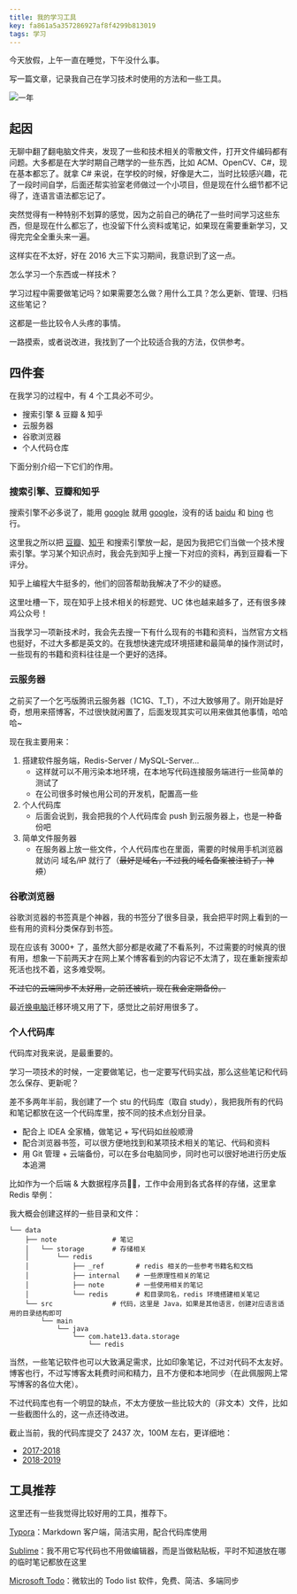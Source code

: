 ```yaml
---
title: 我的学习工具
key: fa861a5a357286927af8f4299b813019
tags: 学习
---
```


今天放假，上午一直在睡觉，下午没什么事。

写一篇文章，记录我自己在学习技术时使用的方法和一些工具。

![一年](https://hate13-blog-1251885630.cos.ap-chengdu.myqcloud.com/ugly_but_read.jpg)

<!--more-->

## 起因

无聊中翻了翻电脑文件夹，发现了一些和技术相关的零散文件，打开文件编码都有问题。大多都是在大学时期自己瞎学的一些东西，比如 ACM、OpenCV、C#，现在基本都忘了。就拿 C# 来说，在学校的时候，好像是大二，当时比较感兴趣，花了一段时间自学，后面还帮实验室老师做过一个小项目，但是现在什么细节都不记得了，连语言语法都忘记了。

突然觉得有一种特别不划算的感觉，因为之前自己的确花了一些时间学习这些东西，但是现在什么都忘了，也没留下什么资料或笔记，如果现在需要重新学习，又得完完全全重头来一遍。

这样实在不太好，好在 2016 大三下实习期间，我意识到了这一点。

怎么学习一个东西或一样技术？

学习过程中需要做笔记吗？如果需要怎么做？用什么工具？怎么更新、管理、归档这些笔记？

这都是一些比较令人头疼的事情。

一路摸索，或者说改进，我找到了一个比较适合我的方法，仅供参考。

## 四件套

在我学习的过程中，有 4 个工具必不可少。

- 搜索引擎 & 豆瓣 & 知乎
- 云服务器
- 谷歌浏览器
- 个人代码仓库

下面分别介绍一下它们的作用。

### 搜索引擎、豆瓣和知乎

搜索引擎不必多说了，能用 [google](https://google.com) 就用 [google](https://google.com)，没有的话 [baidu](https://www.baidu.com/) 和 [bing](https://www.bing.com/) 也行。

这里我之所以把 [豆瓣](https://www.douban.com/)、[知乎](http://zhihu.com/) 和搜索引擎放一起，是因为我把它们当做一个技术搜索引擎。学习某个知识点时，我会先到知乎上搜一下对应的资料，再到豆瓣看一下评分。

知乎上编程大牛挺多的，他们的回答帮助我解决了不少的疑惑。

这里吐槽一下，现在知乎上技术相关的标题党、UC 体也越来越多了，还有很多辣鸡公众号！

当我学习一项新技术时，我会先去搜一下有什么现有的书籍和资料，当然官方文档也挺好，不过大多都是英文的。在我想快速完成环境搭建和最简单的操作测试时，一些现有的书籍和资料往往是一个更好的选择。

### 云服务器

之前买了一个乞丐版腾讯云服务器（1C1G、T_T），不过大致够用了。刚开始是好奇，想用来搭博客，不过很快就闲置了，后面发现其实可以用来做其他事情，哈哈哈~

现在我主要用来：

1. 搭建软件服务端，Redis-Server / MySQL-Server...
   - 这样就可以不用污染本地环境，在本地写代码连接服务端进行一些简单的测试了
   - 在公司很多时候也用公司的开发机，配置高一些
2. 个人代码库
   - 后面会说到，我会把我的个人代码库会 push 到云服务器上，也是一种备份吧
3. 简单文件服务器
   - 在服务器上放一些文件，个人代码库也在里面，需要的时候用手机浏览器就访问 域名/~~IP~~ 就行了（~~最好是域名，不过我的域名备案被注销了，神烦~~）

### 谷歌浏览器

谷歌浏览器的书签真是个神器，我的书签分了很多目录，我会把平时网上看到的一些有用的资料分类保存到书签。

现在应该有 3000+ 了，虽然大部分都是收藏了不看系列，不过需要的时候真的很有用，想象一下前两天才在网上某个博客看到的内容记不太清了，现在重新搜索却死活也找不着，这多难受啊。

~~不过它的云端同步不太好用，之前还被坑，现在我会定期备份。~~

最近[换电脑](https://hate13.com/2020/09/02/%E6%8D%A2%E7%94%B5%E8%84%91.html)迁移环境又用了下，感觉比之前好用很多了。

### 个人代码库

代码库对我来说，是最重要的。

学习一项技术的时候，一定要做笔记，也一定要写代码实战，那么这些笔记和代码怎么保存、更新呢？

差不多两年半前，我创建了一个 stu 的代码库（取自 study），我把我所有的代码和笔记都放在这一个代码库里，按不同的技术点划分目录。

- 配合上 IDEA 全家桶，做笔记 + 写代码如丝般顺滑
- 配合浏览器书签，可以很方便地找到和某项技术相关的笔记、代码和资料
- 用 Git 管理 + 云端备份，可以在多台电脑同步，同时也可以很好地进行历史版本追溯

比如作为一个后端 & 大数据程序员👩‍💻，工作中会用到各式各样的存储，这里拿 Redis 举例：

我大概会创建这样的一些目录和文件：

``` 
└── data
    ├── note              # 笔记
    │   └── storage       # 存储相关
    │       └── redis
    │           ├── _ref        # redis 相关的一些参考书籍名和文档
    │           ├── internal    # 一些原理性相关的笔记
    │           ├── note        # 一些使用相关的笔记
    │           └── redis       # 和目录同名，redis 环境搭建相关笔记
    └── src               # 代码，这里是 Java，如果是其他语言，创建对应语言适用的目录结构即可
        └── main
            └── java
                └── com.hate13.data.storage
                    └── redis
```

当然，一些笔记软件也可以大致满足需求，比如印象笔记，不过对代码不太友好。博客也行，不过写博客太耗费时间和精力，且不方便和本地同步（在此佩服网上常写博客的各位大佬）。

不过代码库也有一个明显的缺点，不太方便放一些比较大的（非文本）文件，比如一些截图什么的，这一点还待改进。

截止当前，我的代码库提交了 2437 次，100M 左右，更详细地：

- [2017-2018](https://hate13.com/2018/05/28/我这一年17_18.html)
- [2018-2019](https://hate13.com/2019/05/25/我这一年18_19.html)

## 工具推荐

这里还有一些我觉得比较好用的工具，推荐下。

[Typora](https://typora.io/)：Markdown 客户端，简洁实用，配合代码库使用

[Sublime](https://www.sublimetext.com/)：我不用它写代码也不用做编辑器，而是当做粘贴板，平时不知道放在哪的临时笔记都放在这里

[Microsoft Todo](https://todo.microsoft.com/)：微软出的 Todo list 软件，免费、简洁、多端同步